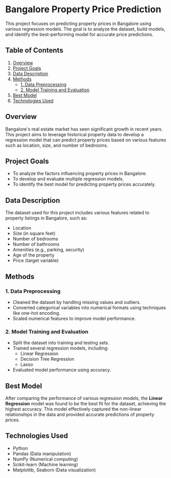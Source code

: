 # Bangalore Property Price Prediction

This project focuses on predicting property prices in Bangalore using various regression models. The goal is to analyze the dataset, build models, and identify the best-performing model for accurate price predictions.

## Table of Contents

1. [Overview](#overview)
2. [Project Goals](#project-goals)
3. [Data Description](#data-description)
4. [Methods](#methods)
   - [1. Data Preprocessing](#1-data-preprocessing)
   - [2. Model Training and Evaluation](#2-model-training-and-evaluation)
5. [Best Model](#best-model)
6. [Technologies Used](#technologies-used)


## Overview

Bangalore's real estate market has seen significant growth in recent years. This project aims to leverage historical property data to develop a regression model that can predict property prices based on various features such as location, size, and number of bedrooms.

## Project Goals

- To analyze the factors influencing property prices in Bangalore.
- To develop and evaluate multiple regression models.
- To identify the best model for predicting property prices accurately.

## Data Description

The dataset used for this project includes various features related to property listings in Bangalore, such as:

- Location
- Size (in square feet)
- Number of bedrooms
- Number of bathrooms
- Amenities (e.g., parking, security)
- Age of the property
- Price (target variable)

## Methods

### 1. Data Preprocessing

- Cleaned the dataset by handling missing values and outliers.
- Converted categorical variables into numerical formats using techniques like one-hot encoding.
- Scaled numerical features to improve model performance.

### 2. Model Training and Evaluation

- Split the dataset into training and testing sets.
- Trained several regression models, including:
  - Linear Regression
  - Decision Tree Regression
  - Lasso
- Evaluated model performance using accuracy.

## Best Model

After comparing the performance of various regression models, the **Linear Regression** model was found to be the best fit for the dataset, achieving the highest accuracy. This model effectively captured the non-linear relationships in the data and provided accurate predictions of property prices.

## Technologies Used

- Python
- Pandas (Data manipulation)
- NumPy (Numerical computing)
- Scikit-learn (Machine learning)
- Matplotlib, Seaborn (Data visualization)

